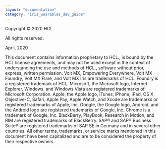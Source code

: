 ```yaml
---
layout: "documentation"
category: "iris_wearables_dev_guide"
---
```

                   

Copyright © 2020 HCL

All rights reserved.

April, 2020

This document contains information proprietary to HCL., is bound by the HCL license agreements, and may not be used except in the context of understanding the use and methods of HCL., software without prior, express, written permission. Volt MX, Empowering Everywhere, Volt MX Foundry, Volt MX Flare, and Volt MX Iris are trademarks of HCL. Foundry is a registered trademark of HCL. Microsoft, the Microsoft logo, Internet Explorer, Windows, and Windows Vista are registered trademarks of Microsoft Corporation. Apple, the Apple logo, iTunes, iPhone, iPad, OS X, Objective-C, Safari, Apple Pay, Apple Watch, and Xcode are trademarks or registered trademarks of Apple, Inc. Google, the Google logo, Android, and the Android logo are registered trademarks of Google, Inc. Chrome is a trademark of Google, Inc. BlackBerry, PlayBook, Research in Motion, and RIM are registered trademarks of BlackBerry. SAP® and SAP® Business Suite® are registered trademarks of SAP SE in Germany and in several other countries. All other terms, trademarks, or service marks mentioned in this document have been capitalized and are to be considered the property of their respective owners.

